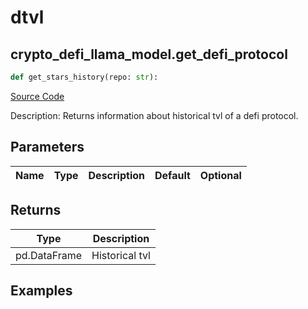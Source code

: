 # dtvl

## crypto_defi_llama_model.get_defi_protocol

```python
def get_stars_history(repo: str):
```
[Source Code](https://github.com/OpenBB-finance/OpenBBTerminal/tree/main/openbb_terminal/cryptocurrency/defi/llama_model.py#L123)

Description: Returns information about historical tvl of a defi protocol.

## Parameters

| Name | Type | Description | Default | Optional |
| ---- | ---- | ----------- | ------- | -------- |

## Returns

| Type | Description |
| ---- | ----------- |
| pd.DataFrame | Historical tvl |

## Examples


